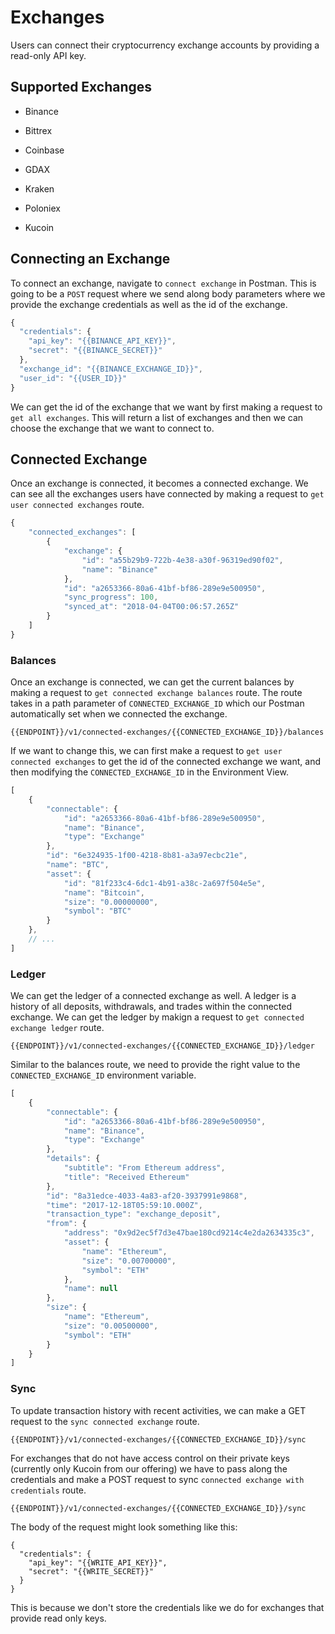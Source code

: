 # Exchanges

Users can connect their cryptocurrency exchange accounts by providing a read-only API key.

## Supported Exchanges

* Binance

* Bittrex

* Coinbase

* GDAX

* Kraken

* Poloniex

* Kucoin

## Connecting an Exchange

To connect an exchange, navigate to `connect exchange` in Postman. This is going to be a `POST` request where we send along body parameters where we provide the exchange credentials as well as the id of the exchange.

```javascript
{ 
  "credentials": { 
    "api_key": "{{BINANCE_API_KEY}}",
    "secret": "{{BINANCE_SECRET}}"
  },
  "exchange_id": "{{BINANCE_EXCHANGE_ID}}",
  "user_id": "{{USER_ID}}"
}
```

We can get the id of the exchange that we want by first making a request to `get all exchanges`. This will return a list of exchanges and then we can choose the exchange that we want to connect to.

## Connected Exchange

Once an exchange is connected, it becomes a connected exchange. We can see all the exchanges users have connected by making a request to `get user connected exchanges` route.

```javascript
{
    "connected_exchanges": [
        {
            "exchange": {
                "id": "a55b29b9-722b-4e38-a30f-96319ed90f02",
                "name": "Binance"
            },
            "id": "a2653366-80a6-41bf-bf86-289e9e500950",
            "sync_progress": 100,
            "synced_at": "2018-04-04T00:06:57.265Z"
        }
    ]
}
```

### Balances

Once an exchange is connected, we can get the current balances by making a request to `get connected exchange balances` route. The route takes in a path parameter of `CONNECTED_EXCHANGE_ID` which our Postman automatically set when we connected the exchange.

```
{{ENDPOINT}}/v1/connected-exchanges/{{CONNECTED_EXCHANGE_ID}}/balances
```

If we want to change this, we can first make a request to `get user connected exchanges` to get the id of the connected exchange we want, and then modifying the `CONNECTED_EXCHANGE_ID` in the Environment View.

```javascript
[
    {
        "connectable": {
            "id": "a2653366-80a6-41bf-bf86-289e9e500950",
            "name": "Binance",
            "type": "Exchange"
        },
        "id": "6e324935-1f00-4218-8b81-a3a97ecbc21e",
        "name": "BTC",
        "asset": {
            "id": "81f233c4-6dc1-4b91-a38c-2a697f504e5e",
            "name": "Bitcoin",
            "size": "0.00000000",
            "symbol": "BTC"
        }
    },
    // ...
]
```

### Ledger

We can get the ledger of a connected exchange as well. A ledger is a history of all deposits, withdrawals, and trades within the connected exchange. We can get the ledger by makign a request to `get connected exchange ledger` route.

```
{{ENDPOINT}}/v1/connected-exchanges/{{CONNECTED_EXCHANGE_ID}}/ledger
```

Similar to the balances route, we need to provide the right value to the `CONNECTED_EXCHANGE_ID` environment variable.

```javascript
[
    {
        "connectable": {
            "id": "a2653366-80a6-41bf-bf86-289e9e500950",
            "name": "Binance",
            "type": "Exchange"
        },
        "details": {
            "subtitle": "From Ethereum address",
            "title": "Received Ethereum"
        },
        "id": "8a31edce-4033-4a83-af20-3937991e9868",
        "time": "2017-12-18T05:59:10.000Z",
        "transaction_type": "exchange_deposit",
        "from": {
            "address": "0x9d2ec5f7d3e47bae180cd9214c4e2da2634335c3",
            "asset": {
                "name": "Ethereum",
                "size": "0.00700000",
                "symbol": "ETH"
            },
            "name": null
        },
        "size": {
            "name": "Ethereum",
            "size": "0.00500000",
            "symbol": "ETH"
        }
    }
]
```

### Sync

To update transaction history with recent activities, we can make a GET request to the `sync connected exchange` route.

```
{{ENDPOINT}}/v1/connected-exchanges/{{CONNECTED_EXCHANGE_ID}}/sync
```

For exchanges that do not have access control on their private keys (currently only Kucoin from our offering) we have to pass along the credentials and make a POST request to sync `connected exchange with credentials` route.

```
{{ENDPOINT}}/v1/connected-exchanges/{{CONNECTED_EXCHANGE_ID}}/sync
```

The body of the request might look something like this:

```
{ 
  "credentials": { 
    "api_key": "{{WRITE_API_KEY}}",
    "secret": "{{WRITE_SECRET}}"
  }
}
```

This is because we don't store the credentials like we do for exchanges that provide read only keys.
